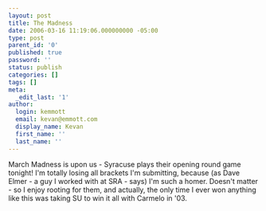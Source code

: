 ```yaml
---
layout: post
title: The Madness
date: 2006-03-16 11:19:06.000000000 -05:00
type: post
parent_id: '0'
published: true
password: ''
status: publish
categories: []
tags: []
meta:
  _edit_last: '1'
author:
  login: kemmott
  email: kevan@emmott.com
  display_name: Kevan
  first_name: ''
  last_name: ''
---
```

<p>March Madness is upon us - Syracuse plays their opening round game tonight! I'm totally losing all brackets I'm submitting, because (as Dave Elmer - a guy I worked with at SRA - says) I'm such a homer. Doesn't matter - so I enjoy rooting for them, and actually, the only time I ever won anything like this was taking SU to win it all with Carmelo in '03.</p>
